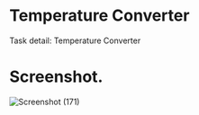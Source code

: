 # Temperature Converter
Task detail: Temperature Converter
# Screenshot.
![Screenshot (171)](https://github.com/guptaravimp/Temperature-converter/assets/142169363/cfb6d437-eb45-4a4c-9704-2adc0ddbec06)
